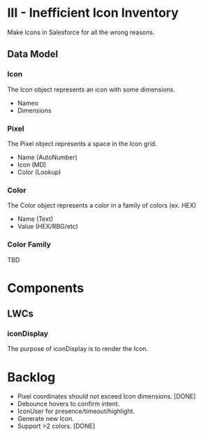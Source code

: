 # III - Inefficient Icon Inventory

Make Icons in Salesforce for all the wrong reasons.

## Data Model

### Icon

The Icon object represents an icon with some dimensions.

* Nameo
* Dimensions

### Pixel

The Pixel object represents a space in the Icon grid.

* Name (AutoNumber)
* Icon (MD)
* Color (Lookup)

### Color

The Color object represents a color in a family of colors (ex. HEX)

* Name (Text)
* Value (HEX/RBG/etc)

### Color Family

TBD

# Components

## LWCs

### iconDisplay

The purpose of iconDisplay is to render the Icon.

# Backlog

* Pixel coordinates should not exceed Icon dimensions. [DONE]
* Debounce hovers to confirm intent.
* IconUser for presence/timeout/highlight.
* Generate new Icon.
* Support >2 colors. [DONE]